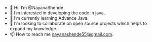 - 👋 Hi, I’m @NayanaShende
- 👀 I’m interested in developing the code in java.
- 🌱 I’m currently learning Advance Java.
- 💞️ I’m looking to collaborate on open source projects which helps to expand my knowledge.
- 📫 How to reach me nayanashende55@gmail.com.

<!---
NayanaShende/NayanaShende is a ✨ special ✨ repository because its `README.md` (this file) appears on your GitHub profile.
You can click the Preview link to take a look at your changes.
--->
